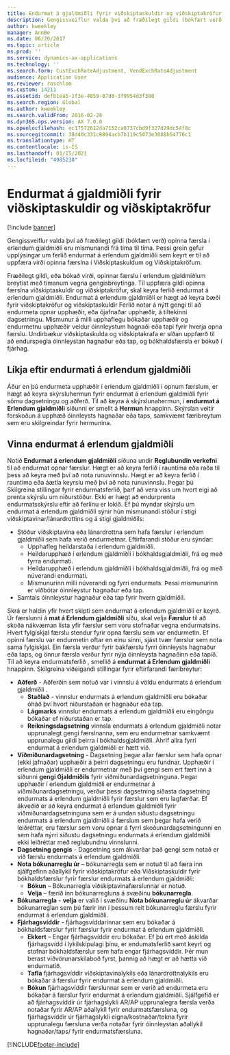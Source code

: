 ```yaml
---
title: Endurmat á gjaldmiðli fyrir viðskiptaskuldir og viðskiptakröfur
description: Gengissveiflur valda því að fræðilegt gildi (bókfært verð) opinna færsla í erlendum gjaldmiðli eru mismunandi frá tíma til tíma. Þessi grein gefur upplýsingar um ferlið endurmat á erlendum gjaldmiðli sem keyrt er til að uppfæra virði opinna færslna í Viðskiptaskuldum og Viðskiptakröfum.
author: kweekley
manager: AnnBe
ms.date: 06/20/2017
ms.topic: article
ms.prod: ''
ms.service: dynamics-ax-applications
ms.technology: ''
ms.search.form: CustExchRateAdjustment, VendExchRateAdjustment
audience: Application User
ms.reviewer: roschlom
ms.custom: 14211
ms.assetid: defb1ea5-1f3e-4859-87d8-3f9954d3f388
ms.search.region: Global
ms.author: kweekley
ms.search.validFrom: 2016-02-28
ms.dyn365.ops.version: AX 7.0.0
ms.openlocfilehash: ec17572612da7152ca0737cbd9f327d29dc54f8c
ms.sourcegitcommit: 38d40c331c8894acb7b119c5073e3088b54776c1
ms.translationtype: HT
ms.contentlocale: is-IS
ms.lasthandoff: 01/15/2021
ms.locfileid: "4985238"
---
```

# <a name="currency-revaluation-for-accounts-payable-and-accounts-receivable"></a>Endurmat á gjaldmiðli fyrir viðskiptaskuldir og viðskiptakröfur

[!include [banner](../includes/banner.md)]

Gengissveiflur valda því að fræðilegt gildi (bókfært verð) opinna færsla í erlendum gjaldmiðli eru mismunandi frá tíma til tíma. Þessi grein gefur upplýsingar um ferlið endurmat á erlendum gjaldmiðli sem keyrt er til að uppfæra virði opinna færslna í Viðskiptaskuldum og Viðskiptakröfum. 

Fræðilegt gildi, eða bókað virði, opinnar færslu í erlendum gjaldmiðlum breytist með tímanum vegna gengisbreytinga. Til uppfæra gildi opinna færslna viðskiptaskuldir og viðskiptakröfur, skal keyra ferlið endurmat á erlendum gjaldmiðli. Endurmat á erlendum gjaldmiðli er hægt að keyra bæði fyrir viðskiptakröfur og viðskiptaskuldir Ferlið notar á nýtt gengi til að endurmeta opnar upphæðir, eða ójafnaðar upphæðir, á tiltekinni dagsetningu. Mismunur á milli upphaflegu bókaðar upphæðir og endurmetnu upphæðir veldur óinnleystum hagnaði eða tapi fyrir hverja opna færslu. Undirbækur viðskiptaskulda og viðskiptakrafa er síðan uppfærð til að endurspegla óinnleystan hagnaður eða tap, og bókhaldsfærsla er bókuð í fjárhag.

## <a name="simulate-a-foreign-currency-revaluation"></a>Líkja eftir endurmati á erlendum gjaldmiðli
Áður en þú endurmeta upphæðir í erlendum gjaldmiðli í opnum færslum, er hægt að keyra skýrsluhermun fyrir endurmat á erlendum gjaldmiðli fyrir sömu dagsetningu og aðferð. Til að keyra á skýrslunahermun, í **endurmat á Erlendum gjaldmiðli** síðunni er smellt á **Hermun** hnappinn. Skýrslan veitir forskoðun á upphæð óinnleysts hagnaðar eða taps, samkvæmt færibreytum sem eru skilgreindar fyrir hermunina.

## <a name="process-a-foreign-currency-revaluation"></a>Vinna endurmat á erlendum gjaldmiðli
Notið **Endurmat á erlendum gjaldmiðli** síðuna undir **Reglubundin verkefni** til að endurmat opnar færslur. Hægt er að keyra ferlið í rauntíma eða raða til þess að keyra með því að nota runuvinnslu. Hægt er að keyra ferlið í rauntíma eða áætla keyrslu með því að nota runuvinnslu. Þegar þú Skilgreina stillingar fyrir endurmatsferlið, þarf að vera viss um hvort eigi að prenta skýrslu um niðurstöður. Ekki er hægt að endurprenta endurmatsskýrslu eftir að ferlinu er lokið. Ef þú myndar skýrslu um endurmat á erlendum gjaldmiðli sýnir hún mismunandi stöður í stigi viðskiptavinar/lánardrottins og á stigi gjaldmiðils:

-   Stöður viðskiptavina eða lánardrottna sem hafa færslur í erlendum gjaldmiðli sem hafa verið endurmetnar. Eftirfarandi stöður eru sýndar:
    -   Upphafleg heildarstaða í erlendum gjaldmiðli.
    -   Heildarupphæð í erlendum gjaldmiðli í bókhaldsgjaldmiðli, frá og með fyrra endurmati.
    -   Heildarupphæð í erlendum gjaldmiðli í bókhaldsgjaldmiðli, frá og með núverandi endurmati.
    -   Mismunurinn milli núverandi og fyrri endurmats. Þessi mismunurinn er viðbótar óinnleystur hagnaður eða tap.
-   Samtals óinnleystur hagnaður eða tap fyrir hvern gjaldmiðil.

Skrá er haldin yfir hvert skipti sem endurmat á erlendum gjaldmiðli er keyrð. Úr færslunni á **mat á Erlendum gjaldmiðli** síðu, skal velja **Færslur** til að skoða nákvæman lista yfir færslur sem voru stofnaðar vegna endurmatsins. Hvert fylgiskjal færslu stendur fyrir opna færslu sem var endurmetin. Ef opinni færslu var endurmetin oftar en einu sinni, sjást tvær færslur sem nota sama fylgiskjal. Ein færsla verður fyrir bakfærslu fyrri óinnleysts hagnaður eða taps, og önnur færsla verður fyrir nýja óinnleysta hagnaðinn eða tapið. Til að keyra endurmatsferlið , smellið á **endurmat á Erlendum gjaldmiðli** hnappinn. Skilgreina viðeigandi stillingar fyrir eftirfarandi færibreytur:

-   **Aðferð** - Aðferðin sem notuð var í vinnslu á völdu endurmats á erlendum gjaldmiðli .
    -   **Staðlað** - vinnslur endurmats á erlendum gjaldmiðli eru bókaðar óháð því hvort niðurstaðan er hagnaður eða tap.
    -   **Lágmarks** vinnslur endurmats á erlendum gjaldmiðli eru eingöngu bókaðar ef niðurstaðan er tap.
    -   **Reikningsdagsetning** vinnsla endurmats á erlendum gjaldmiðli notar upprunalegt gengi færslnanna, sem eru endurmetnar samkvæmt upprunalegu gildi þeirra í bókhaldsgjaldmiðli. Áhrif allra fyrri endurmat á erlendum gjaldmiðli er hætt við.
-   **Viðmiðunardagsetning** - Dagsetning þegar allar færslur sem hafa opnar (ekki jafnaðar) upphæðir á þeirri dagsetningu eru fundnar. Upphæðir í erlendum gjaldmiðli er endurmetnar með því gengi sem ert fært inn á síðunni **gengi Gjaldmiðils** fyrir viðmiðunardagsetninguna. Þegar upphæðir í erlendum gjaldmiðli er endurmetnar á viðmiðunardagsetningu, verður þessi dagsetning síðasta dagsetning endurmats á erlendum gjaldmiðli fyrir færslur sem eru lagfærðar. Ef ákveðið er að keyra endurmat á erlendum gjaldmiðli fyrir viðmiðunardagsetninguna sem er á undan síðustu dagsetningu endurmats á erlendum gjaldmiðli á færslum sem þegar hafa verið leiðréttar, eru færslur sem voru opnar á fyrri skoðunardagsetningunni en sem hafa nýrri síðustu dagsetningu endurmats á erlendum gjaldmiðli ekki leiðréttar með reglubundnu vinnslunni.
-   **Dagsetning gengis** - Dagsetning sem ákvarðar það gengi sem notað er við færslu endurmats á erlendum gjaldmiðli.
-   **Nota bókunarreglu úr** – bókunarregla sem er notuð til að færa inn sjálfgefinn aðallykil fyrir viðskiptakröfur eða Viðskiptaskuldir fyrir bókhaldsfærslur fyrir færslur endurmats á erlendum gjaldmiðli:
    -   **Bókun** – Bókunarregla viðskiptavinafærslunnar er notuð.
    -   **Velja** – færið inn bókunarregluna á svæðinu **bókunarregla**.
-   **Bókunarregla** - **velja** er valið í svæðinu **Nota bókunarreglu úr** ákvarðar bókunarreglan sem þú færir inn í þessum reit bókunarreglu færslu fyrir endurmat á erlendum gjaldmiðli.
-   **Fjárhagsvíddir** - fjárhagsvíddarinnar sem eru bókaðar á bókhaldsfærslur fyrir færslur fyrir endurmat á erlendum gjaldmiðli.
    -   **Ekkert** – Engar fjárhagsvíddir eru bókaðar. Ef þú ert með áskilda fjárhagsvídd í lykilskipulagi þínu, er endumatsferlið samt keyrt og stofnar bókhaldsfærslur sem hafa engar fjárhagsvíddir. Þér mun berast viðvörunarskilaboð fyrst, þannig að hægt er að hætta við endurmatið.
    -   **Tafla** fjárhagsvíddir viðskiptavinalykils eða lánardrottnalykils eru bókaðar á færslur fyrir endurmat á erlendum gjaldmiðli.
    -   **Bókun** fjárhagsvíddir færslunnar sem er verið að endurmeta eru bókaðar á færslur fyrir endurmat á erlendum gjaldmiðli. Sjálfgefið er að fjárhagsvíddir úr fjárhagslykli AR/AP upprunalegra færsla verða notaðar fyrir AR/AP aðallykil fyrir endurmatsfærsluna, og fjárhagsvíddir úr fjárhagslykli eigna/kostnaðar/tekna fyrir upprunalegu færsluna verða notaðar fyrir óinnleystan aðallykil hagnaðar/taps/ fyrir endurmatsfærsluna.






[!INCLUDE[footer-include](../../includes/footer-banner.md)]
